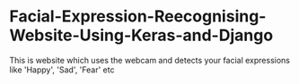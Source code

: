 # Facial-Expression-Reecognising-Website-Using-Keras-and-Django
This is website which uses the webcam and detects your facial expressions like 'Happy', 'Sad', 'Fear' etc

